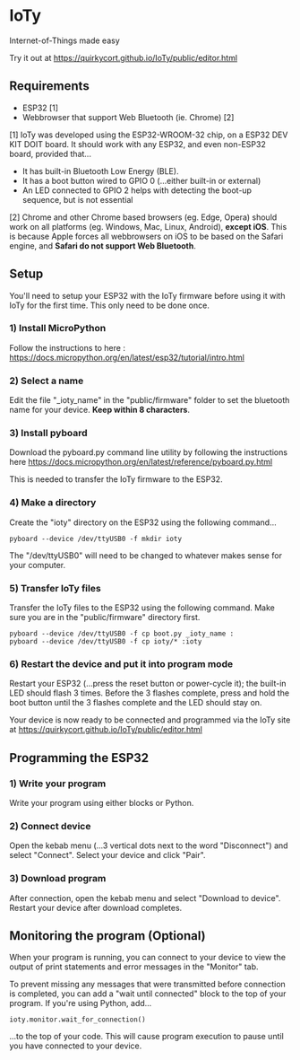 # IoTy

Internet-of-Things made easy

Try it out at https://quirkycort.github.io/IoTy/public/editor.html

## Requirements

* ESP32 [1]
* Webbrowser that support Web Bluetooth (ie. Chrome) [2]

[1] IoTy was developed using the ESP32-WROOM-32 chip, on a ESP32 DEV KIT DOIT board.
It should work with any ESP32, and even non-ESP32 board, provided that...

* It has built-in Bluetooth Low Energy (BLE).
* It has a boot button wired to GPIO 0 (...either built-in or external)
* An LED connected to GPIO 2 helps with detecting the boot-up sequence, but is not essential

[2] Chrome and other Chrome based browsers (eg. Edge, Opera) should work on all platforms (eg. Windows, Mac, Linux, Android), **except iOS**.
This is because Apple forces all webbrowsers on iOS to be based on the Safari engine, and **Safari do not support Web Bluetooth**.

## Setup

You'll need to setup your ESP32 with the IoTy firmware before using it with IoTy for the first time.
This only need to be done once.

### 1) Install MicroPython

Follow the instructions to here : https://docs.micropython.org/en/latest/esp32/tutorial/intro.html

### 2) Select a name

Edit the file "_ioty_name" in the "public/firmware" folder to set the bluetooth name for your device.
**Keep within 8 characters**.

### 3) Install pyboard

Download the pyboard.py command line utility by following the instructions here https://docs.micropython.org/en/latest/reference/pyboard.py.html

This is needed to transfer the IoTy firmware to the ESP32.

### 4) Make a directory

Create the "ioty" directory on the ESP32 using the following command...

```
pyboard --device /dev/ttyUSB0 -f mkdir ioty
```

The "/dev/ttyUSB0" will need to be changed to whatever makes sense for your computer.

### 5) Transfer IoTy files

Transfer the IoTy files to the ESP32 using the following command.
Make sure you are in the "public/firmware" directory first.

```
pyboard --device /dev/ttyUSB0 -f cp boot.py _ioty_name :
pyboard --device /dev/ttyUSB0 -f cp ioty/* :ioty
```

### 6) Restart the device and put it into program mode

Restart your ESP32 (...press the reset button or power-cycle it); the built-in LED should flash 3 times.
Before the 3 flashes complete, press and hold the boot button until the 3 flashes complete and the LED should stay on.

Your device is now ready to be connected and programmed via the IoTy site at https://quirkycort.github.io/IoTy/public/editor.html

## Programming the ESP32

### 1) Write your program

Write your program using either blocks or Python.

### 2) Connect device

Open the kebab menu (...3 vertical dots next to the word "Disconnect") and select "Connect".
Select your device and click "Pair".

### 3) Download program

After connection, open the kebab menu and select "Download to device".
Restart your device after download completes.

## Monitoring the program (Optional)

When your program is running, you can connect to your device to view the output of print statements and error messages in the "Monitor" tab.

To prevent missing any messages that were transmitted before connection is completed, you can add a "wait until connected" block to the top of your program.
If you're using Python, add...

```
ioty.monitor.wait_for_connection()
```

...to the top of your code.
This will cause program execution to pause until you have connected to your device.